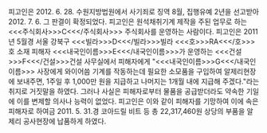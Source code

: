 피고인은 2012. 6. 28. 수원지방법원에서 사기죄로 징역 8월, 집행유예 2년을 선고받아 2012. 7. 6. 그 판결이 확정되었다.
피고인은 원석채취기계 제작을 주된 업무로 하는 <<<주식회사>>>C<<</주식회사>>> 주식회사를 운영하는 사람이다.
피고인은 2011년 5월경 서울 강북구 <<<빌라>>>D<<</빌라>>>빌라 <<<호>>>RA<<</호>>>호 소재 피해자 <<<내국인이름>>>E<<</내국인이름>>>가 운영하는 <<<건설>>>F<<</건설>>>건설 사무실에서 피해자에게 "<<<내국인이름>>>G<<</내국인이름>>> 사장에게 와이어씀 기계를 작동하는데 필요한 소모품을 구입하여 알제리현장에 보내주면, 1주일 후 1,000만 원을 지급하고 나머지는 1개월 내에 지급해 주겠다."라는 취지로 거짓말을 하였다.
그러나 사실은 피해자로부터 물품을 공급받더라도 약속한 기일에 이를 변제할 의사나 능력이 없었다.
피고인은 이와 같이 피해자를 기망하여 이에 속은 피해자로 하여금 2011. 5. 31.경 코아드릴 비트 등 총 22,317,460원 상당의 부품을 알제리 공사현장에 납품하게 하였다.
